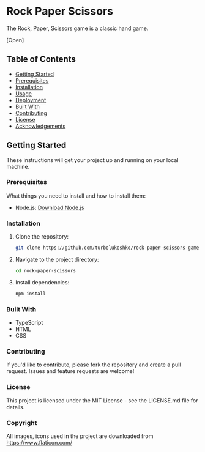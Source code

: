 # Rock Paper Scissors

The Rock, Paper, Scissors game is a classic hand game.

[Open]

## Table of Contents

- [Getting Started](#getting-started)
- [Prerequisites](#prerequisites)
- [Installation](#installation)
- [Usage](#usage)
- [Deployment](#deployment)
- [Built With](#built-with)
- [Contributing](#contributing)
- [License](#license)
- [Acknowledgements](#acknowledgements)

## Getting Started

These instructions will get your project up and running on your local machine.

### Prerequisites

What things you need to install and how to install them:

- Node.js: [Download Node.js](https://nodejs.org/)

### Installation

1. Clone the repository:

   ```bash
   git clone https://github.com/turbolukoshko/rock-paper-scissors-game.git
   ```

2. Navigate to the project directory:

   ```bash
   cd rock-paper-scissors
   ```

3. Install dependencies:

   ```bash
   npm install
   ```

### Built With

- TypeScript
- HTML
- CSS

### Contributing

If you'd like to contribute, please fork the repository and create a pull request. Issues and feature requests are welcome!

### License

This project is licensed under the MIT License - see the LICENSE.md file for details.

### Copyright

All images, icons used in the project are downloaded from https://www.flaticon.com/
